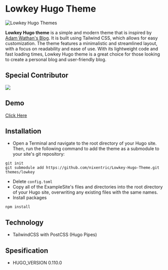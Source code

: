 # Lowkey Hugo Theme

![Lowkey Hugo Themes](https://raw.githubusercontent.com/nixentric/Lowkey-Hugo-Themes/main/cover.png)

**Lowkey Hugo theme** is a simple and modern theme that is inspired by [Adam Wathan's Blog](https://adamwathan.me/). It is built using Tailwind CSS, which allows for easy customization. The theme features a minimalistic and streamlined layout, with a focus on readability and ease of use. With its lightweight code and fast loading times, Lowkey Hugo theme is a great choice for those looking to create a personal blog and user-friendly blog.

## Special Contributor
<a href="https://github.com/nixentric/Lowkey-Hugo-Theme/graphs/contributors">
  <img src="https://contrib.rocks/image?repo=nixentric/Lowkey-Hugo-Theme" />
</a>


## Demo

[Click Here](https://lowkey-hugo.netlify.app)

## Installation

- Open a Terminal and navigate to the root directory of your Hugo site. Then, run the following command to add the theme as a submodule to your site's git repository:
```
git init
git submodule add https://github.com/nixentric/Lowkey-Hugo-Theme.git themes/lowkey
```
- Delete `config.toml`
- Copy all of the ExampleSite's files and directories into the root directory of your Hugo site, overwriting any existing files with the same names.
- Install packages
```
npm install
```

## Technology
- TailwindCSS with PostCSS (Hugo Pipes)

## Spesification
- HUGO_VERSION 0.110.0
